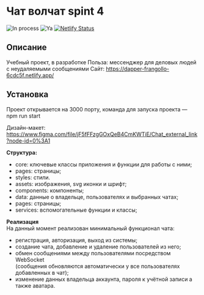 # Чат волчат spint 4
![In process](https://img.shields.io/badge/status-production-brightgreen)
![Ya](https://img.shields.io/badge/yandex-practicum-yellow)
[![Netlify Status](https://api.netlify.com/api/v1/badges/78d7cf21-184d-45e4-9d3d-fc82f497226c/deploy-status)](https://app.netlify.com/sites/dapper-frangollo-6cdc5f/deploys)

## Описание
Учебный проект, в разработке
Польза: мессенджер для деловых людей с неудаляемыми сообщениями
Сайт: https://dapper-frangollo-6cdc5f.netlify.app/

## Установка
Проект открывается на 3000 порту, команда для запуска проекта — npm run start

Дизайн-макет:
https://www.figma.com/file/jF5fFFzgGOxQeB4CmKWTiE/Chat_external_link?node-id=0%3A1


**Структура:**

- core: ключевые классы приложения и функции для работы с ними;
- pages: страницы;
- styles: стили.
- assets: изображения, svg иконки и шрифт;
- components: компоненты;
- data: данные о владельце, пользователях и выбранных чатах;
- pages: страницы;
- services: вспомогательные функции и классы;

**Реализация**  
На данный момент реализован минимальный функционал чата:

- регистрация, авторизация, выход из системы;
- создание чата, добавление и удаление пользователей из него;
- обмен сообщениями между пользователями посредством WebSocket  
  (сообщения обновляются автоматически у все пользователях добавленных в чат);
- изменение данных владельца аккаунта, пароля к учётной записи а также аватара.
